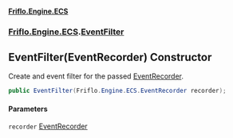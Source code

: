 #### [Friflo.Engine.ECS](index.md#'index')
### [Friflo.Engine.ECS](Friflo.Engine.ECS.md#'Friflo.Engine.ECS').[EventFilter](EventFilter.md#'Friflo.Engine.ECS.EventFilter')

## EventFilter(EventRecorder) Constructor

Create and event filter for the passed [EventRecorder](EventRecorder.md#'Friflo.Engine.ECS.EventRecorder').

```csharp
public EventFilter(Friflo.Engine.ECS.EventRecorder recorder);
```
#### Parameters

<a name='Friflo.Engine.ECS.EventFilter.EventFilter(Friflo.Engine.ECS.EventRecorder).recorder'></a>

`recorder` [EventRecorder](EventRecorder.md#'Friflo.Engine.ECS.EventRecorder')